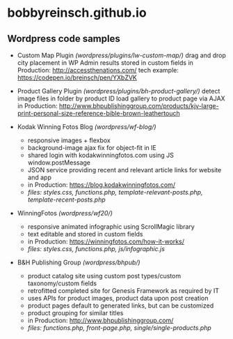 # bobbyreinsch.github.io

## Wordpress code samples

* Custom Map Plugin *(wordpress/plugins/lw-custom-map/)*
drag and drop city placement in WP Admin
results stored in custom fields
in Production: http://accessthenations.com/
tech example: https://codepen.io/breinsch/pen/YXbZVK

* Product Gallery Plugin *(wordpress/plugins/bh-product-gallery/)*
detect image files in folder by product ID
load gallery to product page via AJAX
in Production: http://www.bhpublishinggroup.com/products/kjv-large-print-personal-size-reference-bible-brown-leathertouch

* Kodak Winning Fotos Blog *(wordpress/wf-blog/)*
  * responsive images + flexbox
  * background-image ajax fix for object-fit in IE
  * shared login with kodakwinningfotos.com using JS window.postMessage
  * JSON service providing recent and relevant article links for website and app
  * in Production: https://blog.kodakwinningfotos.com/
  * *files: styles.css, functions.php, template-relevant-posts.php, template-recent-posts.php*

* WinningFotos *(wordpress/wf20/)*
  * responsive animated infographic using ScrollMagic library
  * text editable and stored in custom fields
  * in Production: https://winningfotos.com/how-it-works/
  * *files: styles.css, functions.php, js/infographic.js*

* B&H Publishing Group *(wordpress/bhpub/)*
  * product catalog site using custom post types/custom taxonomy/custom fields
  * retrofitted completed site for Genesis Framework as required by IT
  * uses APIs for product images, product data upon post creation
  * product pages default to generated links, but can be customized
  * product grouping for similar titles
  * in Production: http://www.bhpublishinggroup.com/
  * *files: functions.php, front-page.php, single/single-products.php*
  
